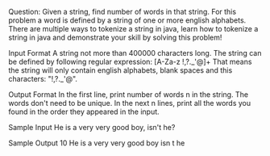 Question: Given a string, find number of words in that string. For this problem a word is defined by a string of one or more 
english alphabets.
There are multiple ways to tokenize a string in java, learn how to tokenize a string in java and demonstrate your 
skill by solving this problem!

Input Format
A string not more than 400000 characters long. The string can be defined by following regular expression:
[A-Za-z !,?.\_'@]+
That means the string will only contain english alphabets, blank spaces and this characters: "!,?._'@".

Output Format
In the first line, print number of words n in the string. The words don't need to be unique. In the next n lines, 
print all the words you found in the order they appeared in the input.

Sample Input
He is a very very good boy, isn't he?

Sample Output
10
He
is
a
very
very
good
boy
isn
t
he
